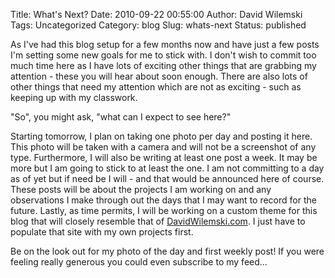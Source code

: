 Title: What's Next?
Date: 2010-09-22 00:55:00
Author: David Wilemski
Tags: Uncategorized
Category: blog
Slug: whats-next
Status: published

As I've had this blog setup for a few months now and have just a few
posts I'm setting some new goals for me to stick with. I don't wish to
commit too much time here as I have lots of exciting other things that
are grabbing my attention - these you will hear about soon enough. There
are also lots of other things that need my attention which are not as
exciting - such as keeping up with my classwork.

"So", you might ask, "what can I expect to see here?"

Starting tomorrow, I plan on taking one photo per day and posting it
here. This photo will be taken with a camera and will not be a
screenshot of any type. Furthermore, I will also be writing at least one
post a week. It may be more but I am going to stick to at least the one.
I am not committing to a day as of yet but if need be I will - and that
would be announced here of course. These posts will be about the
projects I am working on and any observations I make through out the
days that I may want to record for the future. Lastly, as time permits,
I will be working on a custom theme for this blog that will closely
resemble that of [DavidWilemski.com](http://davidwilemski.com/). I just
have to populate that site with my own projects first.

Be on the look out for my photo of the day and first weekly post\! If
you were feeling really generous you could even subscribe to my feed...
